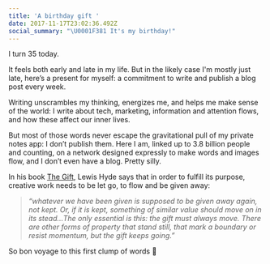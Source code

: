 ```yaml
---
title: 'A birthday gift '
date: 2017-11-17T23:02:36.492Z
social_summary: "\U0001F381 It's my birthday!"
---
```

I turn 35 today.

<!--more-->

It feels both early and late in my life. But in the  likely case  I'm mostly just late, here’s a present for myself: a commitment to write and publish a blog post every week.

Writing   unscrambles my thinking, energizes me, and helps me make sense of the world: I write about tech, marketing, information and attention flows, and how these affect our inner lives.

But most of those words never escape the gravitational pull of my private notes app: I  don’t publish them. Here I am,  linked up to 3.8 billion people and counting, on a network designed expressly to make words and images flow, and I don’t even have a blog. Pretty silly.

In his book [The Gift](https://www.amazon.com/Gift-Creativity-Artist-Modern-World/dp/0307279502/ref=pd_cp_14_1?_encoding=UTF8&psc=1&refRID=ET7ACV39RPR2Q3H1PYCS), Lewis Hyde says that in order to fulfill its purpose, creative work needs to be let go, to flow and be given away:

> *“whatever we have been given is supposed to be given away again, not kept. Or, if it is kept, something of similar value should move on in its stead…The only essential is this: the gift must always move. There are other forms of property that stand still, that mark a boundary or resist momentum, but the gift keeps going.”*

So bon voyage to this first clump of words 🎁
